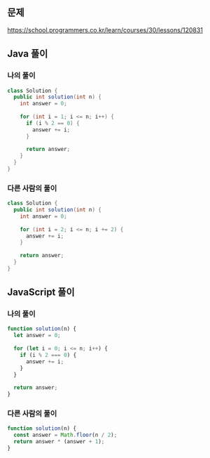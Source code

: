 ## 문제
https://school.programmers.co.kr/learn/courses/30/lessons/120831

## Java 풀이
### 나의 풀이
```java
class Solution {
  public int solution(int n) {
    int answer = 0;
    
    for (int i = 1; i <= n; i++) {
      if (i % 2 == 0) {
        answer += i;
      }
      
      return answer;
    }
  }
}
```

### 다른 사람의 풀이
```java
class Solution {
  public int solution(int n) {
    int answer = 0;
    
    for (int i = 2; i <= n; i += 2) {
      answer += i;
    }
    
    return answer;
  }
}
```

## JavaScript 풀이
### 나의 풀이
```javascript
function solution(n) {
  let answer = 0;
  
  for (let i = 0; i <= n; i++) {
    if (i % 2 === 0) {
      answer += i;
    }
  }
  
  return answer;
}
```

### 다른 사람의 풀이
```javascript
function solution(n) {
  const answer = Math.floor(n / 2);
  return answer * (answer + 1);
}
```

